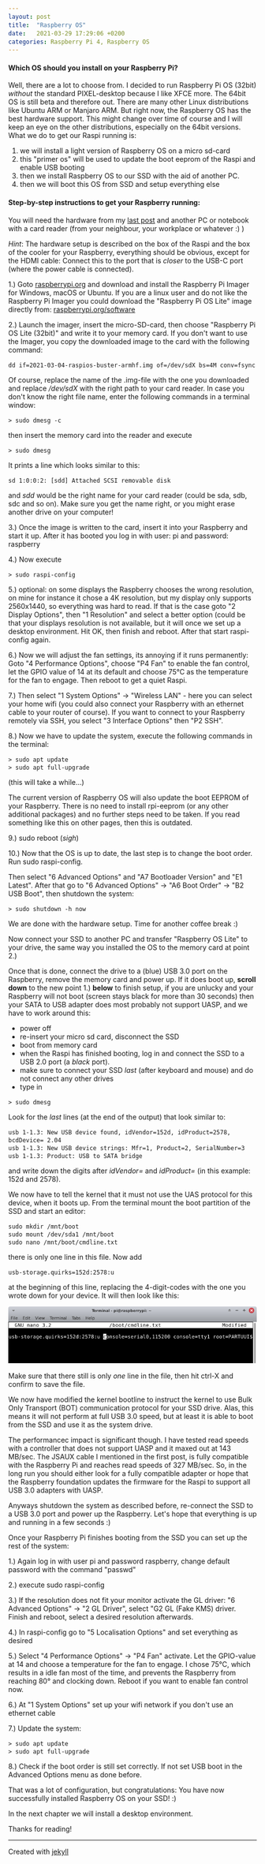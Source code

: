 ```yaml
---
layout: post
title:  "Raspberry OS"
date:   2021-03-29 17:29:06 +0200
categories: Raspberry Pi 4, Raspberry OS
---
```

#### Which OS should you install on your Raspberry Pi?

Well, there are a lot to choose from. I decided to run Raspberry Pi OS (32bit) _without_ the standard PIXEL-desktop because I like XFCE more. The 64bit OS is still beta and therefore out. There are many other Linux distributions like Ubuntu ARM or Manjaro ARM. But right now, the Raspberry OS has the best hardware support. This might change over time of course and I will keep an eye on the other distributions, especially on the 64bit versions.
What we do to get our Raspi running is:

1. we will install a light version of Raspberry OS on a micro sd-card
2. this "primer os" will be used to update the boot eeprom of the Raspi and enable USB booting
3. then we install Raspberry OS to our SSD with the aid of another PC.
4. then we will boot this OS from SSD and setup everything else

#### Step-by-step instructions to get your Raspberry running:

You will need the hardware from my [last post][lastpost] and another PC or notebook with a card reader (from your neighbour, your workplace or whatever :) )

_Hint_: The hardware setup is described on the box of the Raspi and the box of the cooler for your Raspberry, everything should be obvious, except for the HDMI cable: Connect this to the port that is _closer_ to the USB-C port (where the power cable is connected).

1.) Goto
[raspberrypi.org][raspi-org]
and download and install the Raspberry Pi Imager for Windows, macOS or Ubuntu. If you are a linux user and do not like the Raspberry Pi Imager you could download the "Raspberry Pi OS Lite" image directly from:
[raspberrypi.org/software][raspi-org-software]

2.) Launch the imager, insert the micro-SD-card, then choose "Raspberry Pi OS Lite (32bit)" and write it to your memory card. If you don't want to use the Imager, you copy the downloaded image to the card with the following command:

    dd if=2021-03-04-raspios-buster-armhf.img of=/dev/sdX bs=4M conv=fsync

Of course, replace the name of the .img-file with the one you downloaded and replace _/dev/sdX_ with the right path to your card reader. In case you don't know the right file name, enter the following commands in a terminal window:

    > sudo dmesg -c

then insert the memory card into the reader and execute

    > sudo dmesg

It prints a line which looks similar to this:

    sd 1:0:0:2: [sdd] Attached SCSI removable disk

and _sdd_ would be the right name for your card reader (could be sda, sdb, sdc and so on). Make sure you get the name right, or you might erase another drive on your computer!

3.) Once the image is written to the card, insert it into your Raspberry and start it up. After it has booted you log in with user: pi and password: raspberry

4.) Now execute
~~~
> sudo raspi-config
~~~

5.) optional: on some displays the Raspberry chooses the wrong resolution, on mine for instance it chose a 4K resolution, but my display only supports 2560x1440, so everything was hard to read. If that is the case goto "2 Display Options", then "1 Resolution" and select a better option (could be that your displays resolution is not available, but it will once we set up a desktop environment. Hit OK, then finish and reboot. After that start raspi-config again.

6.) Now we will adjust the fan settings, its annoying if it runs permanently: Goto "4 Performance Options", choose "P4 Fan" to enable the fan control, let the GPIO value of 14 at its default and choose 75°C as the temperature for the fan to engage. Then reboot to get a quiet Raspi.

7.) Then select "1 System Options" -> "Wireless LAN" - here you can select your home wifi (you could also connect your Raspberry with an ethernet cable to your router of course). If you want to connect to your Raspberry remotely via SSH, you select  "3 Interface Options" then "P2 SSH".

8.) Now we have to update the system, execute the following commands in the terminal:
~~~
> sudo apt update
> sudo apt full-upgrade
~~~
(this will take a while...)

The current version of Raspberry OS will also update the boot EEPROM of your Raspberry. There is no need to install rpi-eeprom (or any other additional packages) and no further steps need to be taken. If you read something like this on other pages, then this is outdated.

9.) sudo reboot (*sigh*)

10.) Now that the OS is up to date, the last step is to change the boot order. Run sudo raspi-config.

Then select "6 Advanced Options" and "A7 Bootloader Version" and "E1 Latest". After that go to "6 Advanced Options" -> "A6 Boot Order" -> "B2 USB Boot", then shutdown the system:

~~~
> sudo shutdown -h now
~~~

We are done with the hardware setup. Time for another coffee break :)

Now connect your SSD to another PC and transfer "Raspberry OS Lite" to your drive, the same way you installed the OS to the memory card at point 2.)

Once that is done, connect the drive to a (blue) USB 3.0 port on the Raspberry, remove the memory card and power up. If it does boot up, **scroll** **down** to the new point 1.) **below** to finish setup, if you are unlucky and your Raspberry will not boot (screen stays black for more than 30 seconds) then your SATA to USB adapter does most probably not support UASP, and we have to work around this:

* power off
* re-insert your micro sd card, disconnect the SSD
* boot from memory card
* when the Raspi has finished booting, log in and connect the SSD to a USB 2.0 port (a _black_ port).
* make sure to connect your SSD _last_ (after keyboard and mouse) and do not connect any other drives
* type in 

~~~
> sudo dmesg
~~~

Look for the _last_ lines (at the end of the output) that look similar to:

~~~
usb 1-1.3: New USB device found, idVendor=152d, idProduct=2578, bcdDevice= 2.04
usb 1-1.3: New USB device strings: Mfr=1, Product=2, SerialNumber=3
usb 1-1.3: Product: USB to SATA bridge
~~~

and write down the digits after _idVendor=_ and _idProduct=_ (in this example: 152d and 2578).

We now have to tell the kernel that it must not use the UAS protocol for this device, when it boots up.
From the terminal mount the boot partition of the SSD and start an editor:

~~~
sudo mkdir /mnt/boot
sudo mount /dev/sda1 /mnt/boot
sudo nano /mnt/boot/cmdline.txt
~~~

there is only one line in this file. Now add

~~~
usb-storage.quirks=152d:2578:u
~~~

at the beginning of this line, replacing the 4-digit-codes with the one you wrote down for your device.
It will then look like this:

![usb quirks image](/images/usb_quirks.png)

Make sure that there still is only _one_ line in the file, then hit ctrl-X and confirm to save the file.

We now have modified the kernel bootline to instruct the kernel to use Bulk Only Transport (BOT) communication protocol for your SSD drive. Alas, this means it will not perform at full USB 3.0 speed, but at least it is able to boot from the SSD and use it as the system drive.

The performancec impact is significant though. I have tested read speeds with a controller that does not support UASP and it maxed out at 143 MB/sec. The JSAUX cable I mentioned in the first post, is fully compatible with the Raspberry Pi and reaches read speeds of 327 MB/sec. So, in the long run you should either look for a fully compatible adapter or hope that the Raspberry foundation updates the firmware for the Raspi to support all USB 3.0 adapters with UASP.

Anyways shutdown the system as described before, re-connect the SSD to a USB 3.0 port and power up the Raspberry. Let's hope that everything is up and running in a few seconds :)

Once your Raspberry Pi finishes booting from the SSD you can set up the rest of the system:

1.) Again log in with user pi and password raspberry, change default password with the command "passwd"

2.) execute sudo raspi-config

3.) If the resolution does not fit your monitor activate the GL driver: "6 Advanced Options" -> "2 GL Driver", select "G2 GL (Fake KMS) driver. Finish and reboot, select a desired resolution afterwards.

4.) In raspi-config go to "5 Localisation Options" and set everything as desired

5.) Select "4 Performance Options" -> "P4 Fan" activate. Let the GPIO-value at 14 and choose a temperature for the fan to engage. I chose 75°C, which results in a idle fan most of the time, and prevents the Raspberry from reaching 80° and clocking down. Reboot if you want to enable fan control now.

6.) At "1 System Options" set up your wifi network if you don't use an ethernet cable

7.) Update the system:

~~~
> sudo apt update
> sudo apt full-upgrade
~~~

8.) Check if the boot order is still set correctly. If not set USB boot in the Advanced Options menu as done before.

That was a lot of configuration, but congratulations: You have now successfully installed Raspberry OS on your SSD! :)

In the next chapter we will install a desktop environment.

Thanks for reading!

---

Created with [jekyll][jekyll-link]

[jekyll-link]: https://jekyllrb.com/
[raspi-org]: https://www.raspberrypi.org/software/
[raspi-org-software]: https://www.raspberrypi.org/software/operating-systems/
[lastpost]: ../raspi4_start/
